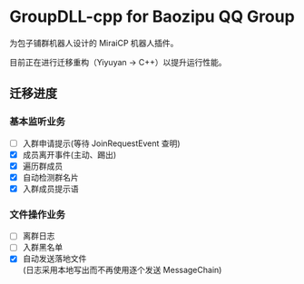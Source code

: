 # GroupDLL-cpp for Baozipu QQ Group
为包子铺群机器人设计的 MiraiCP 机器人插件。

目前正在进行迁移重构（Yiyuyan -> C++）以提升运行性能。

## 迁移进度
### 基本监听业务
- [ ] 入群申请提示(等待 JoinRequestEvent 查明)
- [x] 成员离开事件(主动、踢出)
- [x] 遍历群成员
- [x] 自动检测群名片
- [x] 入群成员提示语
### 文件操作业务
- [ ] 离群日志
- [ ] 入群黑名单
- [x] 自动发送落地文件<br>(日志采用本地写出而不再使用逐个发送 MessageChain)
